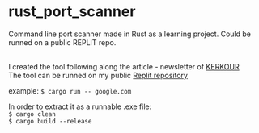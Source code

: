 # rust_port_scanner
Command line port scanner made in Rust as a learning project. Could be runned on a public REPLIT repo. <br><br>

I created the tool following along the article - newsletter of [KERKOUR](https://kerkour.com/rust-fast-port-scanner)<br>
The tool can be runned on my public [Replit repository](https://replit.com/@carlo_/rustportscanner?v=1)

example: `$ cargo run -- google.com` <br>

In order to extract it as a runnable .exe file: <br>
`$ cargo clean`<br>
`$ cargo build --release`<br>
